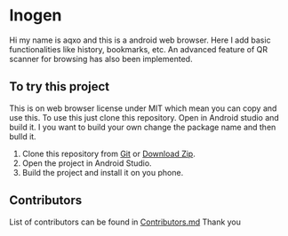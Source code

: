 # Inogen
Hi my name is aqxo and this is a android web browser. Here I add basic functionalities like history, bookmarks, etc.
An advanced feature of QR scanner for browsing has also been implemented.

## To try this project
This is on web browser license under MIT which mean you can copy and use this. To use this just clone this repository. Open in Android studio and build it. I you want to build your own change the package name and then bulld it.

1. Clone this repository from [Git](https://git-scm.com, (Git Homepage)) or [Download Zip](https://github.com/aqxo/Inogen/archive/refs/heads/main.zip, (Download Zip)).
2. Open the project in Android Studio.
3. Build the project and install it on you phone.

## Contributors

List of contributors can be found in [Contributors.md](./Contributors.md)
Thank you
